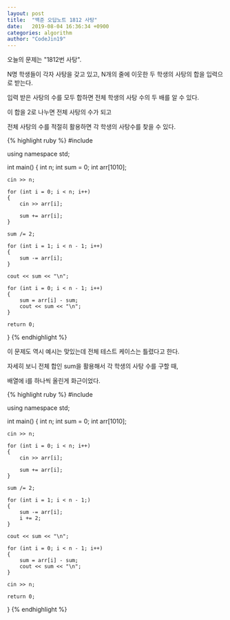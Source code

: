 ```yaml
---
layout: post
title:  "백준 오답노트 1812 사탕"
date:   2019-08-04 16:36:34 +0900
categories: algorithm
author: "CodeJin19"
---
```

오늘의 문제는 "1812번 사탕".

N명 학생들이 각자 사탕을 갖고 있고, N개의 줄에 이웃한 두 학생의 사탕의 합을 입력으로 받는다.

입력 받은 사탕의 수를 모두 합하면 전체 학생의 사탕 수의 두 배를 알 수 있다.

이 합을 2로 나누면 전체 사탕의 수가 되고

전체 사탕의 수를 적절히 활용하면 각 학생의 사탕수를 찾을 수 있다.

{% highlight ruby %}
#include <iostream>

using namespace std;

int main()
{
	int n;
	int sum = 0;
	int arr[1010];

	cin >> n;

	for (int i = 0; i < n; i++)
	{
		cin >> arr[i];

		sum += arr[i];
	}

	sum /= 2;

	for (int i = 1; i < n - 1; i++)
	{
		sum -= arr[i];
	}

	cout << sum << "\n";

	for (int i = 0; i < n - 1; i++)
	{
		sum = arr[i] - sum;
		cout << sum << "\n";
	}

	return 0;
}
{% endhighlight %}

이 문제도 역시 예시는 맞있는데 전체 테스트 케이스는 틀렸다고 한다.

자세히 보니 전체 합인 sum을 활용해서 각 학생의 사탕 수를 구할 때,

배열에 i를 하나씩 올린게 화근이었다.

{% highlight ruby %}
#include <iostream>

using namespace std;

int main()
{
	int n;
	int sum = 0;
	int arr[1010];

	cin >> n;

	for (int i = 0; i < n; i++)
	{
		cin >> arr[i];

		sum += arr[i];
	}

	sum /= 2;

	for (int i = 1; i < n - 1;)
	{
		sum -= arr[i];
		i += 2;
	}

	cout << sum << "\n";

	for (int i = 0; i < n - 1; i++)
	{
		sum = arr[i] - sum;
		cout << sum << "\n";
	}

	cin >> n;

	return 0;
}
{% endhighlight %}
